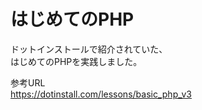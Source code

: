 # はじめてのPHP

ドットインストールで紹介されていた、  
はじめてのPHPを実践しました。

参考URL  
<https://dotinstall.com/lessons/basic_php_v3>